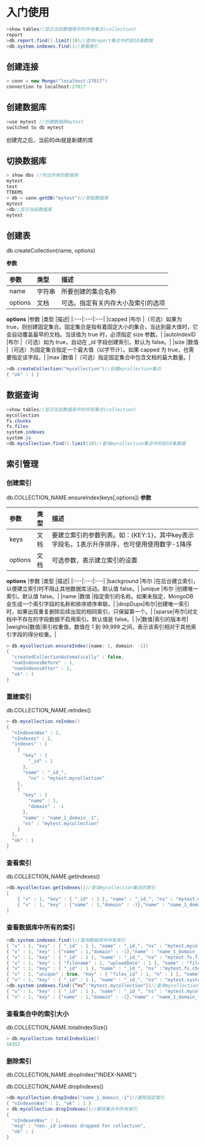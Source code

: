 # 入门使用

```csharp
>show tables//显示当前数据库中的所有集合(collection)
report
>db.report.find().limit(10)//查询report集合中的前10条数据
>db.system.indexes.find()//查看索引
```

## 创建连接
```csharp
> conn = new Mongo("localhost:27017")
connection to localhost:27017
```
## 创建数据库

```csharp
>use mytest //创建数据库mytest
switched to db mytest
```
创建完之后，当前的db就是新建的库
## 切换数据库
```csharp
> show dbs //列出所有的数据库
mytest
test
TTBEMS
> db = conn.getDB("mytest")//获取数据库
mytest
>db//显示当前数据库
mytest
```

## 创建表
 db.createCollection(name, options)

 **参数**
 
|参数	|类型	|描述|
|:---|:---|:---|
|name|字符串|所要创建的集合名称
|options	|文档	|可选。指定有关内存大小及索引的选项

**options**
|参数	|类型	|描述|
|:---|:---|:---|
|capped	|布尔	|（可选）如果为 true，则创建固定集合。固定集合是指有着固定大小的集合，当达到最大值时，它会自动覆盖最早的文档。当该值为 true 时，必须指定 size 参数。|
|autoIndexID	|布尔	|（可选）如为 true，自动在 _id 字段创建索引。默认为 false。|
|size	|数值	|（可选）为固定集合指定一个最大值（以字节计）。如果 capped 为 true，也需要指定该字段。|
|max	|数值	|（可选）指定固定集合中包含文档的最大数量。|

```csharp
>db.createCollection("mycollection")//创建mycollection集合
{ "ok" : 1 }
```

## 数据查询
```csharp
>show tables//显示当前数据库中的所有集合(collection)
mycollection
fs.chunks
fs.files
system.indexes
system.js
>db.mycollection.find().limit(10)//查询mycollection集合中的前10条数据
```

## 索引管理
### 创建索引
db.COLLECTION_NAME.ensureIndex(keys[,options])
 **参数**
 
|参数	|类型	|描述|
|:---|:---|:---|
|keys|文档|要建立索引的参数列表。如：{KEY:1}，其中key表示字段名，1表示升序排序，也可使用使用数字-1降序
|options	|文档	|可选参数，表示建立索引的设置

**options**
|参数	|类型	|描述|
|:---|:---|:---|
|background	|布尔	|在后台建立索引，以便建立索引时不阻止其他数据库活动。默认值 false。|
|unique	|布尔	|创建唯一索引。默认值 false。|
|name	|数值	|指定索引的名称。如果未指定，MongoDB会生成一个索引字段的名称和排序顺序串联。|
|dropDups|布尔|创建唯一索引时，如果出现重复删除后续出现的相同索引，只保留第一个。|
|sparse|布尔|对文档中不存在的字段数据不启用索引。默认值是 false。|
|v|数值|索引的版本号|
|weights|数值|索引权重值，数值在 1 到 99,999 之间，表示该索引相对于其他索引字段的得分权重。|

```csharp
> db.mycollection.ensureIndex({name: 1, domain: -1})
{
  "createdCollectionAutomatically" : false,
  "numIndexesBefore" : 1,
  "numIndexesAfter" : 2,
  "ok" : 1
}
```

### 重建索引
db.COLLECTION_NAME.reIndex()
```csharp
> db.mycollection.reIndex()
{
  "nIndexesWas" : 2,
  "nIndexes" : 2,
  "indexes" : [
    {
	  "key" : {
		"_id" : 1
	  },
	  "name" : "_id_",
		"ns" : "mytest.mycollection"
	},
	{
	  "key" : {
		"name" : 1,
		"domain" : -1
	  },
	  "name" : "name_1_domain_-1",
	  "ns" : "mytest.mycollection"
	}
  ],
  "ok" : 1
}
```
### 查看索引
db.COLLECTION_NAME.getIndexes()
```csharp
>db.mycollection.getIndexes()//查询mycollection集合的索引
[
    { "v" : 1, "key" : { "_id" : 1 }, "name" : "_id_", "ns" : "mytest.mycollection" },
    { "v" : 1, "key" : {"name" : 1,"domain" : -1},"name" : "name_1_domain_-1","ns" : "mytest.mycollection"}
]
```

### 查看数据库中所有的索引
```csharp
>db.system.indexes.find()//查询数据库中所有索引
{ "v" : 1, "key" : { "_id" : 1 }, "name" : "_id_", "ns" : "mytest.mycollection" }
{ "v" : 1, "key" : {"name" : 1,"domain" : -1},"name" : "name_1_domain_-1","ns" : "mytest.mycollection"}
{ "v" : 1, "key" : { "_id" : 1 }, "name" : "_id_", "ns" : "mytest.fs.files" }
{ "v" : 1, "key" : { "filename" : 1, "uploadDate" : 1 }, "name" : "filename_1_uploadDate_1", "ns" : "mytest.fs.files" }
{ "v" : 1, "key" : { "_id" : 1 }, "name" : "_id_", "ns" :"mytest.fs.chunks" }
{ "v" : 1, "unique" : true, "key" : { "files_id" : 1, "n" : 1 }, "name" : "files_id_1_n_1", "ns" : "mytest.fs.chunks" }
{ "v" : 1, "key" : { "_id" : 1 }, "name" : "_id_", "ns" : "mytest.system.js" }
>db.system.indexes.find({“ns”:"mytest.mycollection"})//查询mycollection集合的索引
{ "v" : 1, "key" : { "_id" : 1 }, "name" : "_id_", "ns" : "mytest.mycollection" }
{ "v" : 1, "key" : {"name" : 1,"domain" : -1},"name" : "name_1_domain_-1","ns" : "mytest.mycollection"}
```

### 查看集合中的索引大小
db.COLLECTION_NAME.totalIndexSize()
```csharp
> db.mycollection.totalIndexSize()
16352
```
### 删除索引
db.COLLECTION_NAME.dropIndex("INDEX-NAME")

db.COLLECTION_NAME.dropIndexes()
```csharp
>db.mycollection.dropIndex("name_1_domain_-1")//删除指定索引
{ "nIndexesWas" : 2, "ok" : 1 }
> db.mycollection.dropIndexes()//删除集合中所有索引
{
  "nIndexesWas" : 1,
  "msg" : "non-_id indexes dropped for collection",
  "ok" : 1
}
```